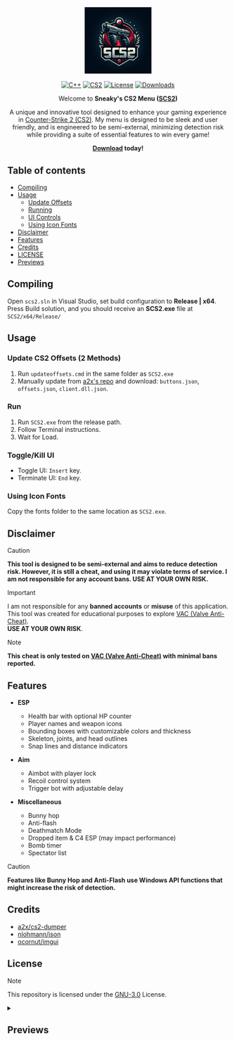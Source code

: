 <div align="center">

<img src="img/ai-logo.jpg" width=30%>

[![C++](https://img.shields.io/badge/language-C%2B%2B-%23f34b7d.svg?style=plastic)](https://en.wikipedia.org/wiki/C%2B%2B)
[![CS2](https://img.shields.io/badge/game-CS2-yellow.svg?style=plastic)](https://store.steampowered.com/app/730)
[![License](https://img.shields.io/badge/License-GPL3.0-green.svg?style=plastic)](https://github.com/svxy/scs2/blob/main/LICENSE)
[![Downloads](https://img.shields.io/github/downloads/svxy/SCS2/x64/total?plastic&logo=github)](https://github.com/Svxy/SCS2/releases/download/x64/SCS2.exe)

Welcome to **Sneaky's CS2 Menu (<a href='https://scs2.tnyavnto.com/'>SCS2</a>)**

A unique and innovative tool designed to enhance your gaming experience in [Counter-Strike 2 (CS2)](https://store.steampowered.com/app/730). My menu is designed to be sleek and user friendly, and is engineered to be semi-external, minimizing detection risk while providing a suite of essential features to win every game!

<b><a href='https://github.com/Svxy/SCS2/releases/download/x64/SCS2.exe'>Download</a> today!</b>

</div>

## Table of contents
- [Compiling](#Compiling)
- [Usage](#Usage)
  - [Update Offsets](#update-cs2-offsets-2-methods)
  - [Running](#run)
  - [UI Controls](#togglekill-ui)
  - [Using Icon Fonts](#using-icon-fonts)
- [Disclaimer](#Disclaimer)
- [Features](#Features)
- [Credits](#Credits)
- [LICENSE](#License)
- [Previews](#Previews)

## Compiling
Open `scs2.sln` in Visual Studio, set build configuration to **Release | x64**.\
Press Build solution, and you should receive an **SCS2.exe** file at `SCS2/x64/Release/`

## Usage

### Update CS2 Offsets (2 Methods)
1. Run `updateoffsets.cmd` in the same folder as `SCS2.exe`
2. Manually update from [a2x's repo](https://github.com/a2x/cs2-dumper/blob/main/output) and download: `buttons.json`, `offsets.json`, `client.dll.json`.

### Run
1. Run `SCS2.exe` from the release path.
2. Follow Terminal instructions.
3. Wait for Load.

### Toggle/Kill UI
- Toggle UI: `Insert` key.
- Terminate UI: `End` key.

### Using Icon Fonts
Copy the fonts folder to the same location as `SCS2.exe`.

## Disclaimer
> [!CAUTION]
> **This tool is designed to be semi-external and aims to reduce detection risk. However, it is still a cheat, and using it may violate terms of service. I am not responsible for any account bans. USE AT YOUR OWN RISK.**

> [!IMPORTANT]
> I am not responsible for any **banned accounts** or **misuse** of this application.\
> This tool was created for educational purposes to explore [VAC (Valve Anti-Cheat)](https://help.steampowered.com/faqs/view/571A-97DA-70E9-FF74).\
> **USE AT YOUR OWN RISK**.

> [!NOTE]
> **This cheat is only tested on [VAC (Valve Anti-Cheat)](https://help.steampowered.com/faqs/view/571A-97DA-70E9-FF74) with minimal bans reported.**

## Features
- **ESP**
  - Health bar with optional HP counter
  - Player names and weapon icons
  - Bounding boxes with customizable colors and thickness
  - Skeleton, joints, and head outlines
  - Snap lines and distance indicators

- **Aim**
  - Aimbot with player lock
  - Recoil control system
  - Trigger bot with adjustable delay

- **Miscellaneous**
  - Bunny hop
  - Anti-flash
  - Deathmatch Mode
  - Dropped item & C4 ESP (may impact performance)
  - Bomb timer
  - Spectator list

> [!CAUTION]
> **Features like Bunny Hop and Anti-Flash use Windows API functions that might increase the risk of detection.**

## Credits
- [a2x/cs2-dumper](https://github.com/a2x/cs2-dumper)
- [nlohmann/json](https://github.com/nlohmann/json)
- [ocornut/imgui](https://github.com/ocornut/imgui)

## License
> [!NOTE]
> This repository is licensed under the [GNU-3.0](https://github.com/svxy/scs2/blob/master/LICENSE) License.

<details>
  <summary>
    <h2>Previews</h2>
  </summary>


<img src='img/preview.png' width='720' alt='Preview'>
<img src='img/preview2.png' width='720' alt='Preview'>
<img src='img/preview3.png' width='720' alt='Preview'>
<img src='https://github.com/Svxy/imgs/blob/main/scs2/preview4.gif?raw=true' width='720' alt='Preview'>

</details>